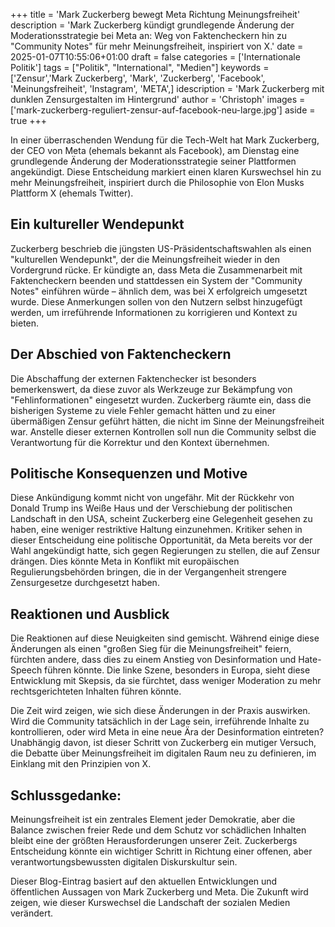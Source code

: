 +++
title = 'Mark Zuckerberg bewegt Meta Richtung Meinungsfreiheit'
description = 'Mark Zuckerberg kündigt grundlegende Änderung der Moderationsstrategie bei Meta an: Weg von Faktencheckern hin zu "Community Notes" für mehr Meinungsfreiheit, inspiriert von X.'
date = 2025-01-07T10:55:06+01:00
draft = false
categories = ['Internationale Politik']
tags = ["Politik", "International", "Medien"]
keywords = ['Zensur','Mark Zuckerberg', 'Mark', 'Zuckerberg', 'Facebook', 'Meinungsfreiheit', 'Instagram', 'META',]
idescription = 'Mark Zuckerberg mit dunklen Zensurgestalten im Hintergrund'
author = 'Christoph'
images = ['mark-zuckerberg-reguliert-zensur-auf-facebook-neu-large.jpg']
aside = true
+++

In einer überraschenden Wendung für die Tech-Welt hat Mark Zuckerberg, der CEO von Meta (ehemals bekannt als Facebook), am Dienstag eine grundlegende Änderung der Moderationsstrategie seiner Plattformen angekündigt. Diese Entscheidung markiert einen klaren Kurswechsel hin zu mehr Meinungsfreiheit, inspiriert durch die Philosophie von Elon Musks Plattform X (ehemals Twitter).

## Ein kultureller Wendepunkt  
Zuckerberg beschrieb die jüngsten US-Präsidentschaftswahlen als einen "kulturellen Wendepunkt", der die Meinungsfreiheit wieder in den Vordergrund rücke. Er kündigte an, dass Meta die Zusammenarbeit mit Faktencheckern beenden und stattdessen ein System der "Community Notes" einführen würde – ähnlich dem, was bei X erfolgreich umgesetzt wurde. Diese Anmerkungen sollen von den Nutzern selbst hinzugefügt werden, um irreführende Informationen zu korrigieren und Kontext zu bieten.

## Der Abschied von Faktencheckern
Die Abschaffung der externen Faktenchecker ist besonders bemerkenswert, da diese zuvor als Werkzeuge zur Bekämpfung von "Fehlinformationen" eingesetzt wurden. Zuckerberg räumte ein, dass die bisherigen Systeme zu viele Fehler gemacht hätten und zu einer übermäßigen Zensur geführt hätten, die nicht im Sinne der Meinungsfreiheit war. Anstelle dieser externen Kontrollen soll nun die Community selbst die Verantwortung für die Korrektur und den Kontext übernehmen.

## Politische Konsequenzen und Motive
Diese Ankündigung kommt nicht von ungefähr. Mit der Rückkehr von Donald Trump ins Weiße Haus und der Verschiebung der politischen Landschaft in den USA, scheint Zuckerberg eine Gelegenheit gesehen zu haben, eine weniger restriktive Haltung einzunehmen. Kritiker sehen in dieser Entscheidung eine politische Opportunität, da Meta bereits vor der Wahl angekündigt hatte, sich gegen Regierungen zu stellen, die auf Zensur drängen. Dies könnte Meta in Konflikt mit europäischen Regulierungsbehörden bringen, die in der Vergangenheit strengere Zensurgesetze durchgesetzt haben.

## Reaktionen und Ausblick
Die Reaktionen auf diese Neuigkeiten sind gemischt. Während einige diese Änderungen als einen "großen Sieg für die Meinungsfreiheit" feiern, fürchten andere, dass dies zu einem Anstieg von Desinformation und Hate-Speech führen könnte. Die linke Szene, besonders in Europa, sieht diese Entwicklung mit Skepsis, da sie fürchtet, dass weniger Moderation zu mehr rechtsgerichteten Inhalten führen könnte.

Die Zeit wird zeigen, wie sich diese Änderungen in der Praxis auswirken. Wird die Community tatsächlich in der Lage sein, irreführende Inhalte zu kontrollieren, oder wird Meta in eine neue Ära der Desinformation eintreten? Unabhängig davon, ist dieser Schritt von Zuckerberg ein mutiger Versuch, die Debatte über Meinungsfreiheit im digitalen Raum neu zu definieren, im Einklang mit den Prinzipien von X.

## Schlussgedanke:
Meinungsfreiheit ist ein zentrales Element jeder Demokratie, aber die Balance zwischen freier Rede und dem Schutz vor schädlichen Inhalten bleibt eine der größten Herausforderungen unserer Zeit. Zuckerbergs Entscheidung könnte ein wichtiger Schritt in Richtung einer offenen, aber verantwortungsbewussten digitalen Diskurskultur sein.

Dieser Blog-Eintrag basiert auf den aktuellen Entwicklungen und öffentlichen Aussagen von Mark Zuckerberg und Meta. Die Zukunft wird zeigen, wie dieser Kurswechsel die Landschaft der sozialen Medien verändert.